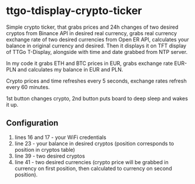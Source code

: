 # ttgo-tdisplay-crypto-ticker

Simple crypto ticker, that grabs prices and 24h changes of two desired cryptos from Binance API in desired real currency, grabs real currency exchange rate of two desired currencies from Open ER API, calculates your balance in original currency and desired. Then it displays it on TFT display of TTGo T-Display, alongside with time and date grabbed from NTP server.

In my code it grabs ETH and BTC prices in EUR, grabs exchange rate EUR-PLN and calculates my balance in EUR and PLN.

Crypto prices and time refreshes every 5 seconds, exchange rates refresh every 60 minutes.

1st button changes crypto, 2nd button puts board to deep sleep and wakes it up.

## Configuration
1. lines 16 and 17 - your WiFi credentials
2. line 23 - your balance in desired cryptos (position corresponds to position in cryptos table)
3. line 39 - two desired cryptos
4. line 41 - two desired currencies (crypto price will be grabbed in currency on first position, then calculated to currency on second position).
